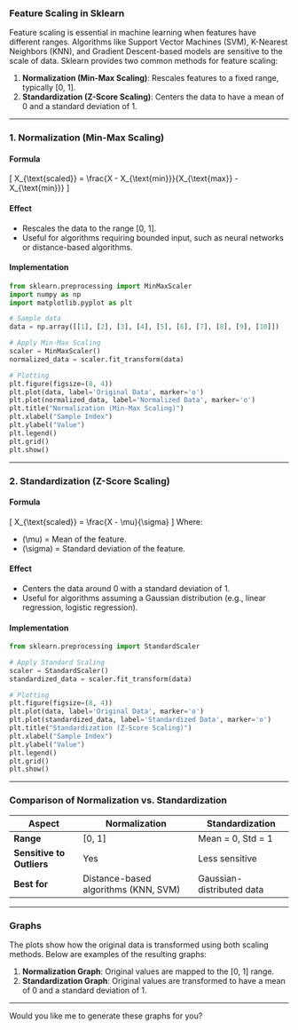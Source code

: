 ### **Feature Scaling in Sklearn**

Feature scaling is essential in machine learning when features have different ranges. Algorithms like Support Vector Machines (SVM), K-Nearest Neighbors (KNN), and Gradient Descent-based models are sensitive to the scale of data. Sklearn provides two common methods for feature scaling:

1. **Normalization (Min-Max Scaling)**: Rescales features to a fixed range, typically [0, 1].
2. **Standardization (Z-Score Scaling)**: Centers the data to have a mean of 0 and a standard deviation of 1.

---

### **1. Normalization (Min-Max Scaling)**

#### **Formula**
\[
X_{\text{scaled}} = \frac{X - X_{\text{min}}}{X_{\text{max}} - X_{\text{min}}}
\]

#### **Effect**
- Rescales the data to the range [0, 1].
- Useful for algorithms requiring bounded input, such as neural networks or distance-based algorithms.

#### **Implementation**
```python
from sklearn.preprocessing import MinMaxScaler
import numpy as np
import matplotlib.pyplot as plt

# Sample data
data = np.array([[1], [2], [3], [4], [5], [6], [7], [8], [9], [10]])

# Apply Min-Max Scaling
scaler = MinMaxScaler()
normalized_data = scaler.fit_transform(data)

# Plotting
plt.figure(figsize=(8, 4))
plt.plot(data, label='Original Data', marker='o')
plt.plot(normalized_data, label='Normalized Data', marker='o')
plt.title("Normalization (Min-Max Scaling)")
plt.xlabel("Sample Index")
plt.ylabel("Value")
plt.legend()
plt.grid()
plt.show()
```

---

### **2. Standardization (Z-Score Scaling)**

#### **Formula**
\[
X_{\text{scaled}} = \frac{X - \mu}{\sigma}
\]
Where:
- \(\mu\) = Mean of the feature.
- \(\sigma\) = Standard deviation of the feature.

#### **Effect**
- Centers the data around 0 with a standard deviation of 1.
- Useful for algorithms assuming a Gaussian distribution (e.g., linear regression, logistic regression).

#### **Implementation**
```python
from sklearn.preprocessing import StandardScaler

# Apply Standard Scaling
scaler = StandardScaler()
standardized_data = scaler.fit_transform(data)

# Plotting
plt.figure(figsize=(8, 4))
plt.plot(data, label='Original Data', marker='o')
plt.plot(standardized_data, label='Standardized Data', marker='o')
plt.title("Standardization (Z-Score Scaling)")
plt.xlabel("Sample Index")
plt.ylabel("Value")
plt.legend()
plt.grid()
plt.show()
```

---

### **Comparison of Normalization vs. Standardization**

| Aspect                | Normalization                          | Standardization                      |
|-----------------------|----------------------------------------|--------------------------------------|
| **Range**             | [0, 1]                                | Mean = 0, Std = 1                    |
| **Sensitive to Outliers** | Yes                                  | Less sensitive                       |
| **Best for**          | Distance-based algorithms (KNN, SVM)  | Gaussian-distributed data            |

---

### **Graphs**

The plots show how the original data is transformed using both scaling methods. Below are examples of the resulting graphs:

1. **Normalization Graph**: Original values are mapped to the [0, 1] range.
2. **Standardization Graph**: Original values are transformed to have a mean of 0 and a standard deviation of 1.

---

Would you like me to generate these graphs for you?